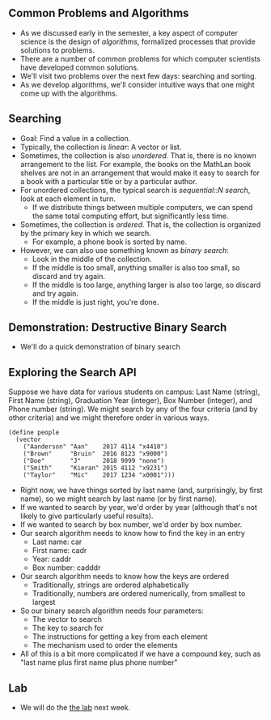 Common Problems and Algorithms
------------------------------

* As we discussed early in the semester, a key aspect of computer
  science is the design of *algorithms*, formalized processes
  that provide solutions to problems.
* There are a number of common problems for which computer scientists
  have developed common solutions.
* We'll visit two problems over the next few days: searching and
  sorting.
* As we develop algorithms, we'll consider intuitive ways that one
  might come up with the algorithms.

Searching
---------

* Goal: Find a value in a collection.
* Typically, the collection is *linear*: A vector or list.
* Sometimes, the collection is also *unordered*.  That is, there is no
  known arrangement to the list.  For example, the books on the MathLan
  book shelves are not in an arrangement that would make it easy to
  search for a book with a particular title or by a particular author.
* For unordered collections, the typical search is *sequential::N
  search*, look at each element in turn.
    * If we distribute things between multiple computers, we can spend
      the same total computing effort, but significantly less time.
* Sometimes, the collection is *ordered*.  That is, the collection
  is organized by the primary key in which we search.  
    * For example, a phone book is sorted by name.
* However, we can also use something known as *binary search*:
    * Look in the middle of the collection.
    * If the middle is too small, anything smaller is also too small,
    so discard and try again.
    * If the middle is too large, anything larger is also too large,
    so discard and try again.
    * If the middle is just right, you're done.

Demonstration: Destructive Binary Search
----------------------------------------

* We'll do a quick demonstration of binary search

Exploring the Search API
------------------------

Suppose we have data for various students on campus: Last Name (string),
First Name (string), Graduation Year (integer), Box Number (integer),
and Phone number (string).  We might search by any of the four criteria
(and by other criteria) and we might therefore order in various ways.

    (define people
      (vector 
        ("Aanderson" "Aan"    2017 4114 "x4410")
        ("Brown"     "Bruin"  2016 8123 "x9000")
        ("Doe"       "J"      2018 9999 "none")
        ("Smith"     "Kieran" 2015 4112 "x9231")
        ("Taylor"    "Mic"    2017 1234 "x0001")))

* Right now, we have things sorted by last name (and, surprisingly, by
  first name), so we might search by last name (or by first name).  
* If we wanted to search by year, we'd order by year (although that's 
  not likely to give particularly useful results).
* If we wanted to search by box number, we'd order by box number.
* Our search algorithm needs to know how to find the key in an entry
    * Last name: car
    * First name: cadr
    * Year: caddr
    * Box number: cadddr
* Our search algorithm needs to know how the keys are ordered
    * Traditionally, strings are ordered alphabetically
    * Traditionally, numbers are ordered numerically, from smallest to largest
* So our binary search algorithm needs four parameters:
    * The vector to search
    * The key to search for
    * The instructions for getting a key from each element
    * The mechanism used to order the elements
* All of this is a bit more complicated if we have a compound key,
  such as "last name plus first name plus phone number"

Lab
---

* We will do the [the lab](../Labs/binary-search-lab.html) next week.
